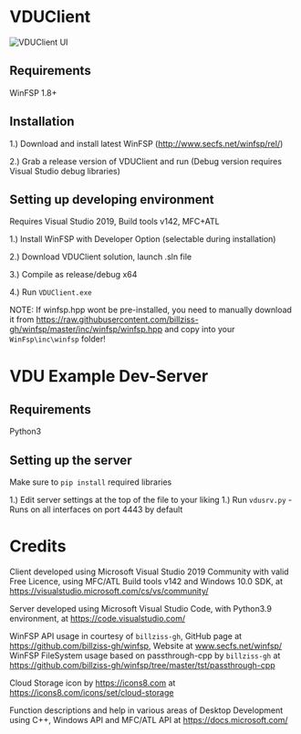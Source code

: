 # VDUClient

![VDUClient UI](https://i.imgur.com/GTul0K3.png)

## Requirements
WinFSP 1.8+

## Installation

1.) Download and install latest WinFSP (http://www.secfs.net/winfsp/rel/)

2.) Grab a release version of VDUClient and run (Debug version requires Visual Studio debug libraries)

## Setting up developing environment
Requires Visual Studio 2019, Build tools v142, MFC+ATL

1.) Install WinFSP with Developer Option (selectable during installation)

2.) Download VDUClient solution, launch .sln file

3.) Compile as release/debug x64

4.) Run `VDUClient.exe`

NOTE: If winfsp.hpp wont be pre-installed, you need to manually download it from https://raw.githubusercontent.com/billziss-gh/winfsp/master/inc/winfsp/winfsp.hpp and copy into your `WinFsp\inc\winfsp` folder!

# VDU Example Dev-Server

## Requirements
Python3

## Setting up the server
Make sure to `pip install` required libraries

1.) Edit server settings at the top of the file to your liking
1.) Run `vdusrv.py` - Runs on all interfaces on port 4443 by default

# Credits
Client developed using Microsoft Visual Studio 2019 Community with valid Free Licence, using MFC/ATL Build tools v142 and Windows 10.0 SDK, at https://visualstudio.microsoft.com/cs/vs/community/

Server developed using Microsoft Visual Studio Code, with Python3.9 environment, at https://code.visualstudio.com/

WinFSP API usage in courtesy of `billziss-gh`, GitHub page at https://github.com/billziss-gh/winfsp, Website at www.secfs.net/winfsp/
WinFSP FileSystem usage based on passthrough-cpp by `billziss-gh` at https://github.com/billziss-gh/winfsp/tree/master/tst/passthrough-cpp

Cloud Storage icon by https://icons8.com at https://icons8.com/icons/set/cloud-storage

Function descriptions and help in various areas of Desktop Development using C++, Windows API and MFC/ATL API at https://docs.microsoft.com/
